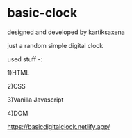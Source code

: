 # basic-clock
designed and developed by kartiksaxena


just a random simple digital clock 

used stuff -:

1)HTML

2)CSS

3)Vanilla Javascript

4)DOM



https://basicdigitalclock.netlify.app/
